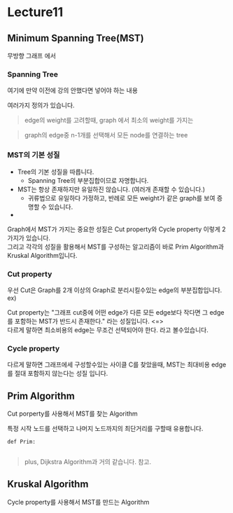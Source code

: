 # Lecture11





## Minimum Spanning Tree(MST)
무방향 그래프 에서

### Spanning Tree
여기에 만약 이전에 강의 안했다면 넣어야 하는 내용

여러가지 정의가 있습니다.
> edge의 weight를 고려할때, graph 에서 최소의 weight를 가지는 

> graph의 edge중 n-1개를 선택해서 모든 node를 연결하는 tree

### MST의 기본 성질
* Tree의 기본 성질을 따릅니다.
    * Spanning Tree의 부분집합이므로 자명합니다.
* MST는 항상 존재하지만 유일하진 않습니다. (여러개 존재할 수 있습니다.)
    * 귀류법으로 유일하다 가정하고, 반례로 모든 weight가 같은 graph를 보여 증명할 수 있습니다.
* 

Graph에서 MST가 가지는 중요한 성질은 Cut property와 Cycle property 이렇게 2가지가 있습니다.   
그리고 각각의 성질을 활용해서 MST를 구성하는 알고리즘이 바로 Prim Algorithm과 Kruskal Algorithm입니다.

### Cut property

우선 Cut은 Graph를 2개 이상의 Graph로 분리시킬수있는 edge의 부분집합입니다.   
ex)

Cut property는 "그래프 cut중에 어떤 edge가 다른 모든 edge보다 작다면 그 edge를 포함하는 MST가 반드시 존재한다." 라는 성질입니다.
<=>   
다르게 말하면 최소비용의 edge는 무조건 선택되어야 한다. 라고 볼수있습니다.


### Cycle property

다르게 말하면 그래프에세 구성할수있는 사이클 C를 찾았을때, MST는 최대비용 edge를 절대 포함하지 않는다는 성질 입니다.





## Prim Algorithm
Cut porperty를 사용해서 MST를 찾는 Algorithm

특정 시작 노드를 선택하고 나머지 노드까지의 최단거리를 구할때 유용합니다.

```
def Prim:
    
```

> plus, Dijkstra Algorithm과 거의 같습니다. 참고.





## Kruskal Algorithm
Cycle property를 사용해서 MST를 만드는 Algorithm
```

```